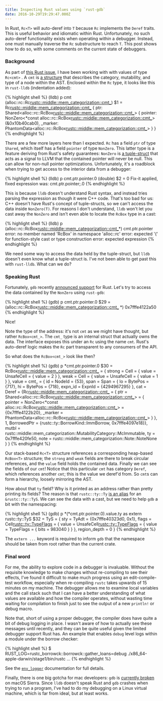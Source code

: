 ```yaml
---
title: Inspecting Rust values using `rust-gdb`
date: 2016-10-29T19:29:47.000Z
---
```


In Rust, `Rc<T>` will auto-deref into `T` because `Rc` implements the `Deref`
traits. This is useful behavior and idiomatic within Rust. Unfortunately, no
such auto-deref functionality exists when operating within a debugger. Instead,
one must manually traverse the `Rc` substructure to reach `T`. This post shows
how to do so, with some comments on the current state of debuggers.

### Background

As part of [this Rust issue][issue], I have been working with with values of
type `Rc<cmt>` . A `cmt` is [a structure][cmt] that describes the category,
mutability, and type of a node within the AST. Enclosed within the `Rc` type, it
looks like this in `rust-lldb` (indentation added):

{% highlight shell %}
(lldb) p cmt
(alloc::rc::Rc<rustc::middle::mem_categorization::cmt_>) $1 = Rc<rustc::middle::mem_categorization::cmt_> {
   ptr: Shared<alloc::rc::RcBox<rustc::middle::mem_categorization::cmt_>> {
      pointer: NonZero<*const alloc::rc::RcBox<rustc::middle::mem_categorization::cmt_>>(&0x10b40cab0),
      _marker: PhantomData<alloc::rc::RcBox<rustc::middle::mem_categorization::cmt_>>
   }
}
{% endhighlight %}

There are a few more layers here than I expected. `Rc` has a field `ptr` of type
`Shared`, which itself has a field `pointer` of type `NonZero`. This latter type
is a feature deriving from Rust's safety guarantees: `NonZero` is [a
tuple-struct][nonzero] that acts as a signal to LLVM that the contained pointer
will never be null. This can allow for non-null pointer optimizations.
Unfortunately, it's a roadblock when trying to get access to the interior data
from a debugger:

{% highlight shell %}
(lldb) p cmt.ptr.pointer.0
(double) $2 = 0
  Fix-it applied, fixed expression was:
    cmt.ptr.pointer;.0
{% endhighlight %}

This is because `lldb` doesn't understand Rust syntax, and instead tries parsing
the expression as though it were C++ code. That's too bad for us: C++ doesn't
have Rust's concept of tuple-structs, so we can't access the data inside
`NonZero(T)`. For reasons I don't understand, `lldb` won't let you cast away
the `NonZero` and isn't even able to locate the `RcBox` type in a cast:

{% highlight shell %}
(lldb) p (alloc::rc::RcBox<rustc::middle::mem_categorization::cmt_>*) cmt.ptr.pointer
error: no member named 'RcBox' in namespace 'alloc::rc'
error: expected '(' for function-style cast or type construction
error: expected expression
{% endhighlight %}

We need some way to access the data held by the tuple-struct, but `lldb` doesn't
even know what a tuple-struct is. I've not been able to get past this with
`rust-lldb`. What can we do?

### Speaking Rust

Fortunately, `gdb` recently [announced support][gdbrust] for Rust. Let's try to
access the data contained by the `NonZero` using `rust-gdb`:

{% highlight shell %}
(gdb) p cmt.ptr.pointer.0
$29 = (alloc::rc::RcBox<rustc::middle::mem_categorization::cmt_> *) 0x7fffe4122a50
{% endhighlight %}

Nice!

Note the type of the address: it's not `cmt` as we might have thought, but
rather `RcBox<cmt_>`. The `cmt_` type is an internal struct that actually owns
the data. The interface exposes this under an `Rc` using the name `cmt`.  Rust's
auto-deref logic makes the `Rc` part transparent to any consumers of the API.

So what does the `RcBox<cmt_>` look like then?

{% highlight shell %}
(gdb) p *cmt.ptr.pointer.0
$30 = RcBox<rustc::middle::mem_categorization::cmt_> = {
  strong = Cell<usize> = {
    value = UnsafeCell<usize> = {
      value = 2
    }
  },
  weak = Cell<usize> = {
    value = UnsafeCell<usize> = {
      value = 1
    }
  },
  value = cmt_ = {
    id = NodeId = {53},
    span = Span = {
      lo = BytePos = {717},
      hi = BytePos = {718},
      expn_id = ExpnId = {4294967295}
    },
    cat = Deref = {Rc<rustc::middle::mem_categorization::cmt_> = {
        ptr = Shared<alloc::rc::RcBox<rustc::middle::mem_categorization::cmt_>> = {
          pointer = NonZero<*const alloc::rc::RcBox<rustc::middle::mem_categorization::cmt_>> = {0x7fffe4122b20},
          _marker = PhantomData<alloc::rc::RcBox<rustc::middle::mem_categorization::cmt_>>
        }
      }, 1, BorrowedPtr = {rustc::ty::BorrowKind::ImmBorrow, 0x7fffe4097e18}},
    mutbl = rustc::middle::mem_categorization::MutabilityCategory::McImmutable,
    ty = 0x7fffe420fe50,
    note = rustc::middle::mem_categorization::Note::NoteNone
  }
}
{% endhighlight %}

Our stack-based `Rc<T>` structure references a corresponding heap-based
`RcBox<T>` structure; the `strong` and `weak` fields are there to break circular
references, and the `value` field holds the contained data. Finally we can see
the fields of our `cmt`! Notice that this particular `cmt` has category `Deref`,
which references another `cmt`; this is the value we deref'd from. So `cmt`s can
form a hierarchy, loosely mirroring the AST.

How about that `ty` field? Why is it printed as an address rather than pretty
printing its fields? The reason is that `rustc::ty::Ty` [is an alias][tyalias]
for an `&rustc::ty::TyS`. We can see the data with a cast, but we need to help
`gdb` a bit with the namespacing:

{% highlight shell %}
(gdb) p *(*cmt.ptr.pointer.0).value.ty as extern rustc::ty::TyS
$32 = TyS = {
  sty = TyAdt = {0x7fffe40323d0, 0x1},
  flags = Cell<rustc::ty::TypeFlags> = {
    value = UnsafeCell<rustc::ty::TypeFlags> = {
      value = TypeFlags = {
        bits = 983040
      }
    }
  },
  region_depth = 0
}
{% endhighlight %}

The `extern ...` keyword is required to inform `gdb` that the namespace should
be taken from root rather than the current crate.

### Final word

For me, the ability to explore code in a debugger is invaluable. Without the
requisite knowledge to make changes without re-compiling to see their effects,
I've found it difficult to make much progress using an edit-compile-test
workflow, especially when re-compiling `rustc` takes upwards of 15 minutes on my
machine. The debugger allows me to examine local variables and the call stack
such that I can have a better understanding of what values are available and how
the compiler operates, without wasting time waiting for compilation to finish
just to see the output of a new `println!` or debug macro.

Note that, short of using a proper debugger, the compiler does have quite a bit
of debug logging in place. I wasn't aware of how to actually see these messages
until recently, and they can be quite useful given the limited debugger support
Rust has. An example that enables `debug` level logs within a module under the
borrow checker:

{% highlight shell %}
$ RUST_LOG=rustc_borrowck::borrowck::gather_loans=debug ./x86_64-apple-darwin/stage1/bin/rustc ...
{% endhighlight %}

See the [`env_logger`][envlogger] documentation for full details.

Finally, there is one big gotcha for mac developers: `gdb` is [currently
broken][gdbmacos] on macOS Sierra. Since `lldb` doesn't speak Rust and `gdb`
crashes when trying to run a program, I've had to do my debugging on a Linux
virtual machine, which is far from ideal, but at least works.

[cmt]: https://github.com/rust-lang/rust/blob/421b595f25e5dbab9c967afd03929d013f346322/src/librustc/middle/mem_categorization.rs#L171,L195
[cmttype]: http://manishearth.github.io/rust-internals-docs/rustc/middle/mem_categorization/type.cmt.html
[envlogger]: http://rust-lang-nursery.github.io/log/env_logger/index.html
[gdbmacos]: https://github.com/Homebrew/homebrew-core/issues/5912
[gdbrust]: https://sourceware.org/gdb/current/onlinedocs/gdb/Rust.html#Rust
[issue]: https://github.com/rust-lang/rust/issues/28419
[nonzero]: https://doc.rust-lang.org/core/nonzero/struct.NonZero.html
[tyalias]: http://manishearth.github.io/rust-internals-docs/rustc/ty/type.Ty.html
